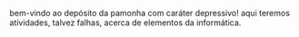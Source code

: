 bem-vindo ao depósito da pamonha com caráter depressivo!
aqui teremos atividades, talvez falhas, acerca de elementos da informática.
